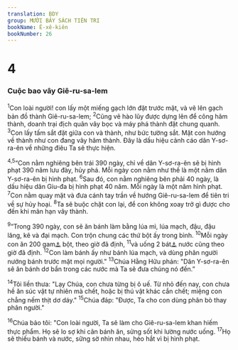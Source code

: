 ```yaml
---
translation: BDY
group: MƯỜI BẢY SÁCH TIÊN TRI
bookName: Ê-xê-kiên 
bookNumber: 26
---
```


<div class="title"><h1>4</h1><h3>Cuộc bao vây Giê-ru-sa-lem</h3></div>
<p><sup>1</sup>Con loài người! con lấy một miếng gạch lớn đặt trước mặt, và vẽ lên gạch bản đồ thành Giê-ru-sa-lem; <sup>2</sup>Cũng vẽ hào lũy được dựng lên để công hãm thành, doanh trại địch quân vây bọc và máy phá thành đặt chung quanh. <sup>3</sup>Con lấy tấm sắt đặt giữa con và thành, như bức tường sắt. Mặt con hướng về thành như con đang vây hãm thành. Đây là dấu hiệu cảnh cáo dân Y-sơ-ra-ên về những điêu Ta sẽ thực hiện.</p><p><sup>4,5</sup>“Con nằm nghiêng bên trái 390 ngày, chỉ về dân Y-sơ-ra-ên sẽ bị hình phạt 390 năm lưu đày, hủy phá. Mỗi ngày con nằm như thế là một năm dân Y-sơ-ra-ên bị hình phạt. <sup>6</sup>Sau đó, con nằm nghiêng bên phải 40 ngày, là dấu hiệu dân Giu-đa bị hình phạt 40 năm. Mỗi ngày là một năm hình phạt. <sup>7</sup>Con nằm quay mặt và đưa cánh tay trần về hướng Giê-ru-sa-lem để tiên tri về sự hủy hoại. <sup>8</sup>Ta sẽ buộc chặt con lại, để con không xoay trở gì được cho đến khi mãn hạn vây thành.</p><p><sup>9</sup>“Trong 390 ngày, con sẽ ăn bánh làm bằng lúa mì, lúa mạch, đậu, đậu lăng, kê và đại mạch. Con trộn chung các thứ bột ấy trong bình. <sup>10</sup>Mỗi ngày con ăn 200 gam<a href="#" data-toggle="tooltip" data-placement="bottom" title="Nt 20 sheqels">⚓</a> bột, theo giờ đã định, <sup>11</sup>và uống 2 bát<a href="#" data-toggle="tooltip" data-placement="bottom" title="Nt 1/6 hin">⚓</a> nước cũng theo giờ đã định. <sup>12</sup>Con làm bánh ấy như bánh lúa mạch, và dùng phân người nướng bánh trước mặt mọi người.&#34; <sup>13</sup>Chúa Hằng Hữu phán: &#34;Dân Y-sơ-ra-ên sẽ ăn bánh dơ bẩn trong các nước mà Ta sẽ đưa chúng nó đến.”</p><p><sup>14</sup>Tôi liền thưa: &#34;Lạy Chúa, con chưa từng bị ô uế. Từ nhỏ đến nay, con chưa hề ăn súc vật tự nhiên mà chết, hoặc bị thú vật khác cắn chết; miệng con chẳng nếm thịt dơ dáy.&#34; <sup>15</sup>Chúa đáp: &#34;Được, Ta cho con dùng phân bò thay phân người.&#34;</p><p><sup>16</sup>Chúa bảo tôi: &#34;Con loài người, Ta sẽ làm cho Giê-ru-sa-lem khan hiếm thực phẩm. Họ sẽ lo sợ khi cân bánh ăn, sửng sốt khi lường nước uống. <sup>17</sup>Họ sẽ thiếu bánh và nước, sững sờ nhìn nhau, héo hắt vì bị hình phạt. </p>